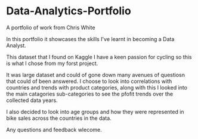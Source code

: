 # Data-Analytics-Portfolio
A portfolio of work from Chris White

In this portfolio it showcases the skills I've learnt in becoming a Data Analyst.

This dataset that I found on Kaggle I have a keen passion for cycling so this is what I chose from my forst project.

It was large dataset and could of gone down many avenues of questiosn that could of been answered.
I choose to look into correlations with countries and trends with product categories,
along with this I looked into the main catagories sub-categories to see the pfofit trends over the collected data years.

I also decided to look into age groups and how they were represented in bike sales across the countries in the data.

Any questions and feedback wlecome.

